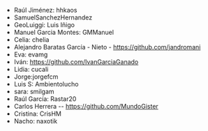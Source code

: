 * Raúl Jiménez: hhkaos
* SamuelSanchezHernandez
* GeoLuiggi: Luis Iñigo
* Manuel Garcia Montes: GMManuel
* Celia: chelia
* Alejandro Baratas García - Nieto - https://github.com/jandromani
* Eva: evamg
* Iván: https://github.com/IvanGarciaGanado
* Lidia: cucali
* Jorge:jorgefcm
* Luis S: Ambientolucho
* sara: smilgam
* Raúl García: Rastar20
* Carlos Herrera  -- https://github.com/MundoGister
* Cristina: CrisHM
* Nacho: naxotik
